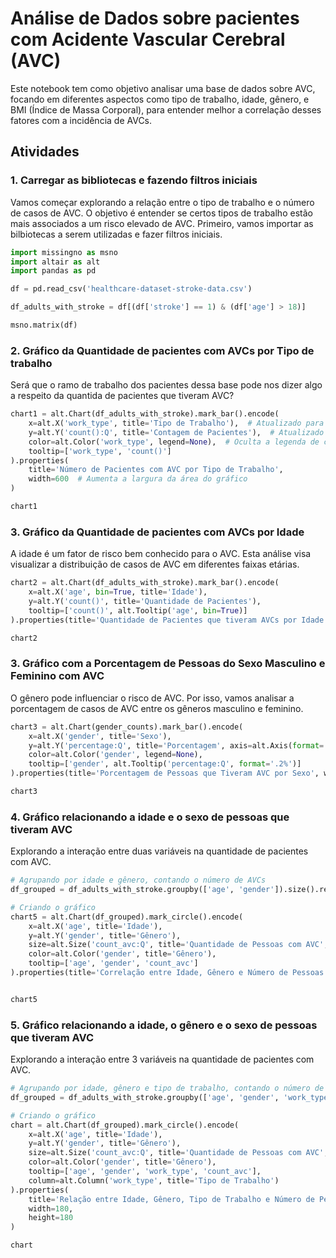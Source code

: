 
# Análise de Dados sobre pacientes com Acidente Vascular Cerebral (AVC)

Este notebook tem como objetivo analisar uma base de dados sobre AVC, focando em diferentes aspectos como tipo de trabalho, idade, gênero, e BMI (Índice de Massa Corporal), para entender melhor a correlação desses fatores com a incidência de AVCs.

## Atividades

### 1. Carregar as bibliotecas e fazendo filtros iniciais

Vamos começar explorando a relação entre o tipo de trabalho e o número de casos de AVC. O objetivo é entender se certos tipos de trabalho estão mais associados a um risco elevado de AVC.
Primeiro, vamos importar as bilbiotecas a serem utilizadas e fazer filtros iniciais.

```python
import missingno as msno
import altair as alt
import pandas as pd

df = pd.read_csv('healthcare-dataset-stroke-data.csv')

df_adults_with_stroke = df[(df['stroke'] == 1) & (df['age'] > 18)]

msno.matrix(df)
```

### 2. Gráfico da Quantidade de pacientes com AVCs por Tipo de trabalho

Será que o ramo de trabalho dos pacientes dessa base pode nos dizer algo a respeito da quantida de pacientes que tiveram AVC?

```python
chart1 = alt.Chart(df_adults_with_stroke).mark_bar().encode(
    x=alt.X('work_type', title='Tipo de Trabalho'),  # Atualizado para incluir título e ocultar a legenda
    y=alt.Y('count():Q', title='Contagem de Pacientes'),  # Atualizado para incluir o título personalizado
    color=alt.Color('work_type', legend=None),  # Oculta a legenda de cores
    tooltip=['work_type', 'count()']
).properties(
    title='Número de Pacientes com AVC por Tipo de Trabalho',
    width=600  # Aumenta a largura da área do gráfico
)

chart1
```

### 3. Gráfico da Quantidade de pacientes com AVCs por Idade

A idade é um fator de risco bem conhecido para o AVC. Esta análise visa visualizar a distribuição de casos de AVC em diferentes faixas etárias.

```python
chart2 = alt.Chart(df_adults_with_stroke).mark_bar().encode(
    x=alt.X('age', bin=True, title='Idade'),
    y=alt.Y('count()', title='Quantidade de Pacientes'),
    tooltip=['count()', alt.Tooltip('age', bin=True)]
).properties(title='Quantidade de Pacientes que tiveram AVCs por Idade')

chart2
```

### 3. Gráfico com a Porcentagem de Pessoas do Sexo Masculino e Feminino com AVC

O gênero pode influenciar o risco de AVC. Por isso, vamos analisar a porcentagem de casos de AVC entre os gêneros masculino e feminino.

```python
chart3 = alt.Chart(gender_counts).mark_bar().encode(
    x=alt.X('gender', title='Sexo'),
    y=alt.Y('percentage:Q', title='Porcentagem', axis=alt.Axis(format='.0%'), scale=alt.Scale(domain=[0, 1])),
    color=alt.Color('gender', legend=None),
    tooltip=['gender', alt.Tooltip('percentage:Q', format='.2%')]
).properties(title='Porcentagem de Pessoas que Tiveram AVC por Sexo', width=400)

chart3
```

### 4. Gráfico relacionando a idade e o sexo de pessoas que tiveram AVC

Explorando a interação entre duas variáveis na quantidade de pacientes com AVC.

```python
# Agrupando por idade e gênero, contando o número de AVCs
df_grouped = df_adults_with_stroke.groupby(['age', 'gender']).size().reset_index(name='count_avc')

# Criando o gráfico
chart5 = alt.Chart(df_grouped).mark_circle().encode(
    x=alt.X('age', title='Idade'),
    y=alt.Y('gender', title='Gênero'),
    size=alt.Size('count_avc:Q', title='Quantidade de Pessoas com AVC', legend=None),  # Oculta a legenda
    color=alt.Color('gender', title='Gênero'),
    tooltip=['age', 'gender', 'count_avc']
).properties(title='Correlação entre Idade, Gênero e Número de Pessoas com AVC', height=150)


chart5
```

### 5. Gráfico relacionando a idade, o gênero e o sexo de pessoas que tiveram AVC

Explorando a interação entre 3 variáveis na quantidade de pacientes com AVC.

```python
# Agrupando por idade, gênero e tipo de trabalho, contando o número de AVCs
df_grouped = df_adults_with_stroke.groupby(['age', 'gender', 'work_type']).size().reset_index(name='count_avc')

# Criando o gráfico
chart = alt.Chart(df_grouped).mark_circle().encode(
    x=alt.X('age', title='Idade'),
    y=alt.Y('gender', title='Gênero'),
    size=alt.Size('count_avc:Q', title='Quantidade de Pessoas com AVC', scale=alt.Scale(range=[0, 1000]), legend=None),
    color=alt.Color('gender', title='Gênero'),
    tooltip=['age', 'gender', 'work_type', 'count_avc'],
    column=alt.Column('work_type', title='Tipo de Trabalho')
).properties(
    title='Relação entre Idade, Gênero, Tipo de Trabalho e Número de Pessoas com AVC',
    width=180,
    height=180
)

chart
```
